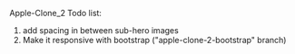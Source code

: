 Apple-Clone_2 Todo list:  
  1. add spacing in between sub-hero images 
  2. Make it responsive with bootstrap ("apple-clone-2-bootstrap" branch)